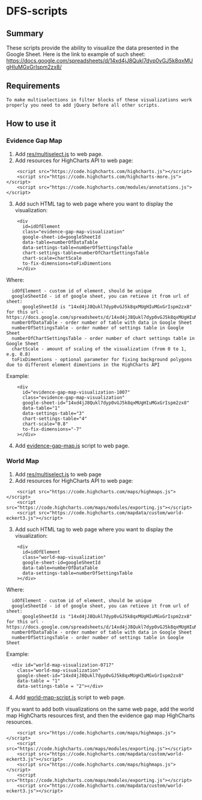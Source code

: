 # DFS-scripts

## Summary

These scripts provide the ability to visualize the data presented in the Google Sheet.
Here is the link to example of such sheet: https://docs.google.com/spreadsheets/d/14xd4jJ8Qukl7dyp0vGJ5k8qxMUgHIuMGxGrIspm2zx8/

## Requirements
    To make multiselections in filter blocks of these visualizations work properly you need to add jQuery before all other scripts. 
    
## How to use it

### Evidence Gap Map

1) Add [res/multiselect.js](https://github.com/DFSDeveloper/DFS-scripts/blob/main/res/multiselect.js) to web page. 
2) Add resources for HighCharts API to web page: 
```
    <script src="https://code.highcharts.com/highcharts.js"></script>
    <script src="https://code.highcharts.com/highcharts-more.js"></script>
    <script src="https://code.highcharts.com/modules/annotations.js"></script>
```
3) Add such HTML tag to web page where you want to display the visualization:
```
    <div
      id=idOfElement
      class="evidence-gap-map-visualization"
      google-sheet-id=googleSheetId
      data-table=numberOfDataTable
      data-settings-table=numberOfSettingsTable
      chart-settings-table=numberOfChartSettingsTable
      chart-scale=chartScale
      to-fix-dimensions=toFixDimentions
    ></div>
```
Where: 
```
  idOfElement - custom id of element, should be unique 
  googleSheetId - id of google sheet, you can retieve it from url of sheet: 
      googleSheetId is "14xd4jJ8Qukl7dyp0vGJ5k8qxMUgHIuMGxGrIspm2zx8" for this url - https://docs.google.com/spreadsheets/d/14xd4jJ8Qukl7dyp0vGJ5k8qxMUgHIuMGxGrIspm2zx8
  numberOfDataTable - order number of table with data in Google Sheet
  numberOfSettingsTable - order number of settings table in Google Sheet
  numberOfChartSettingsTable - order number of chart settings table in Google Sheet
  chartScale - amount of scaling of the visualization (from 0 to 1, e.g. 0.8)
  toFixDimentions - optional parameter for fixing background polygons due to different element dimentions in the HighCharts API
```
Example:
```
    <div
      id="evidence-gap-map-visualization-1007"
      class="evidence-gap-map-visualization"
      google-sheet-id="14xd4jJ8Qukl7dyp0vGJ5k8qxMUgHIuMGxGrIspm2zx8"
      data-table="1"
      data-settings-table="3"
      chart-settings-table="4"
      chart-scale="0.8"
      to-fix-dimensions="-7"
    ></div>
```

4) Add [evidence-gap-map.js](https://github.com/DFSDeveloper/DFS-scripts/blob/main/evidence-gap-map.js) script to web page. 



### World Map 

1) Add [res/multiselect.js](https://github.com/DFSDeveloper/DFS-scripts/blob/main/res/multiselect.js) to web page 
2) Add resources for HighCharts API to web page: 
```
    <script src="https://code.highcharts.com/maps/highmaps.js"></script>
    <script src="https://code.highcharts.com/maps/modules/exporting.js"></script>
    <script src="https://code.highcharts.com/mapdata/custom/world-eckert3.js"></script>
```
3) Add such HTML tag to web page where you want to display the visualization:
```
    <div
      id=idOfElement
      class="world-map-visualization"
      google-sheet-id=googleSheetId
      data-table=numberOfDataTable
      data-settings-table=numberOfSettingsTable
    ></div>
```
Where: 
```
  idOfElement - custom id of element, should be unique 
  googleSheetId - id of google sheet, you can retieve it from url of sheet: 
      googleSheetId is "14xd4jJ8Qukl7dyp0vGJ5k8qxMUgHIuMGxGrIspm2zx8" for this url - https://docs.google.com/spreadsheets/d/14xd4jJ8Qukl7dyp0vGJ5k8qxMUgHIuMGxGrIspm2zx8
  numberOfDataTable - order number of table with data in Google Sheet
  numberOfSettingsTable - order number of settings table in Google Sheet
```

Example:
```
  <div id="world-map-visualization-0717"
    class="world-map-visualization"
    google-sheet-id="14xd4jJ8Qukl7dyp0vGJ5k8qxMUgHIuMGxGrIspm2zx8"
    data-table = "1"
    data-settings-table = "2"></div>
```

4) Add [world-map-script.js](https://github.com/DFSDeveloper/DFS-scripts/blob/main/world-map-script.js) script to web page. 


If you want to add both visualizations on the same web page, add the world map HighCharts resources first, and then the evidence gap map HighCharts resources.
```
    <script src="https://code.highcharts.com/maps/highmaps.js"></script>
    <script src="https://code.highcharts.com/maps/modules/exporting.js"></script>
    <script src="https://code.highcharts.com/mapdata/custom/world-eckert3.js"></script>
    <script src="https://code.highcharts.com/maps/highmaps.js"></script>
    <script src="https://code.highcharts.com/maps/modules/exporting.js"></script>
    <script src="https://code.highcharts.com/mapdata/custom/world-eckert3.js"></script>

```

